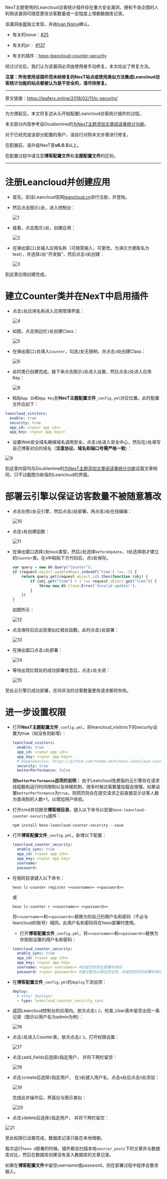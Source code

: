NexT主题使用的Leancloud访客统计插件存在重大安全漏洞，拥有不良企图的人利用该漏洞可随意更改访客数量或一定程度上增删数据库记录。

该漏洞由[我](https://github.com/LEAFERx/)独立发现，并由[Ivan.Nginx](https://github.com/ivan-nginx)确认。

- 有关的issue：[#25](https://github.com/theme-next/hexo-theme-next/issues/25)

- 有关的pr： [#137](https://github.com/theme-next/hexo-theme-next/pull/137)

- 有关的插件：[hexo-leancloud-counter-security](https://github.com/theme-next/hexo-leancloud-counter-security)

经过讨论后，我们认为该漏洞必须由使用者手动修复。本文给出了修复方法。

**注意：所有使用该插件而未经修复的NexT站点或使用类似方法集成Leancloud访客统计功能的站点都被认为是不安全的，请尽快修复。**

---

原文链接：https://leaferx.online/2018/02/11/lc-security/

---

为方便起见，本文将复述从头开始配置Leancloud访客统计插件的过程。

本文部分内容参考自Doublemine的[为NexT主题添加文章阅读量统计功能](https://notes.wanghao.work/2015-10-21-%E4%B8%BANexT%E4%B8%BB%E9%A2%98%E6%B7%BB%E5%8A%A0%E6%96%87%E7%AB%A0%E9%98%85%E8%AF%BB%E9%87%8F%E7%BB%9F%E8%AE%A1%E5%8A%9F%E8%83%BD.html#%E9%85%8D%E7%BD%AELeanCloud)。

对于已经完成该部分配置的用户，请自行对照本文步骤进行修复。

在配置前，请升级NexT至**v6.0.5**以上。

在配置过程中请注意**博客配置文件**和**主题配置文件**的区别。

---

# 注册Leancloud并创建应用
- 首先，前往Leancloud官网[leancloud.cn](leancloud.cn)进行注册，并登陆。
- 然后点击图示`1`处，进入控制台：

  ![1](https://dn-cqha0xyi.qbox.me/fc0c048a1e25dc3d10aa.jpg)

- 接着，点击图示`1`处，创建应用：

  ![2](https://dn-cqha0xyi.qbox.me/33a56b754753a5d34b01.jpg)

- 在弹出窗口`1`处输入应用名称（可随意输入，可更改，为演示方便取名为test），并选择`2`处“开发版”，然后点击`3`处创建：

  ![3](https://dn-cqha0xyi.qbox.me/649ccfc6f12015d1eefb.jpg)

到这里应用创建完成。

# 建立Counter类并在NexT中启用插件
- 点击`1`处应用名称进入应用管理界面：

  ![4](https://dn-cqha0xyi.qbox.me/d0889df29841661e0b9e.jpg)

- 如图，点击侧边栏`1`处创建Class：

  ![5](https://dn-cqha0xyi.qbox.me/b0fbc81bd6c19fa09a46.jpg)

- 在弹出窗口`1`处填入`Counter`，勾选`2`处无限制，并点击`3`处创建Class：

  ![6](https://dn-cqha0xyi.qbox.me/ae6154d6a55f02f11ebf.jpg)

- 此时类已创建完成。接下来点击图示`1`处进入设置，然后点击`2`处进入应用Key：

  ![8](https://dn-cqha0xyi.qbox.me/9501a6372918dd9a8a92.jpg)

- 粘贴`App ID`和`App Key`到**NexT主题配置文件**`_config.yml`对应位置。此时配置文件应如下：
```yml
leancloud_visitors:
  enable: true
  security: true 
  app_id: <<your app id>>
  app_key: <<your app key>>
```

- 设置Web安全域名确保域名调用安全。点击`1`处进入安全中心，然后在`2`处填写自己博客对应的域名（**注意协议、域名和端口号需严格一致**）：

 ![9](https://dn-cqha0xyi.qbox.me/0e537cc4bec2e185201d.jpg) 

到这里内容均与Doublemine的[为NexT主题添加文章阅读量统计功能](https://notes.wanghao.work/2015-10-21-%E4%B8%BANexT%E4%B8%BB%E9%A2%98%E6%B7%BB%E5%8A%A0%E6%96%87%E7%AB%A0%E9%98%85%E8%AF%BB%E9%87%8F%E7%BB%9F%E8%AE%A1%E5%8A%9F%E8%83%BD.html#%E9%85%8D%E7%BD%AELeanCloud)这篇文章相同，只不过截图为新版的Leancloud的界面。

# 部署云引擎以保证访客数量不被随意篡改
- 点击左侧`1`处云引擎，然后点击`2`处部署，再点击`3`处在线编辑：

  ![10](https://dn-cqha0xyi.qbox.me/d7056dfeeef7c5d66318.jpg)

- 点击`1`处创建函数：

  ![11](https://dn-cqha0xyi.qbox.me/2737841bbc2bdd572ae0.jpg)

- 在弹出窗口选择`1`处`Hook`类型，然后`2`处选择`beforeUpdate`，`3`处选择刚才建立的`Counter`类。在`4`中粘贴下方代码后，点`5`处保存。
  ```javascript
  var query = new AV.Query("Counter");
  if (request.object.updatedKeys.indexOf('time') !== -1) {
      return query.get(request.object.id).then(function (obj) {
          if (obj.get("time") + 1 !== request.object.get("time")) {
              throw new AV.Cloud.Error('Invalid update!');
          }
      })
  }
  ```

  如图所示：

  ![12](https://dn-cqha0xyi.qbox.me/a8e13418ed1d9405315b.jpg)
   
- 点击保存后应出现类似红框处函数。此时点击`1`处部署：

  ![13](https://dn-cqha0xyi.qbox.me/ca56bf2e5fc2a1343565.jpg)

- 在弹出窗口点击`1`处部署：

  ![14](https://dn-cqha0xyi.qbox.me/17548c13b3b23c71d845.jpg)

- 等待出现红框处的成功部署信息后，点击`1`处关闭：

  ![15](https://dn-cqha0xyi.qbox.me/d2f50de6cefea9fd0ed3.jpg)


至此云引擎已成功部署，任何非法的访客数量更改请求都将失败。

# 进一步设置权限
- 打开**NexT主题配置文件**`_config.yml`，将leancloud_visitors下的security设置为true（如没有则新增）：
  ```yml
  leancloud_visitors:
    enable: true
    app_id: <<your app id>>
    app_key: <<your app key>>
    # Dependencies: https://github.com/theme-next/hexo-leancloud-counter-security
    security: true
    betterPerformance: false
  ```

  **对`betterPerformance`选项的说明：**
  由于Leancloud免费版的云引擎存在请求线程数和运行时间限制以及休眠机制，很多时候访客数量加载会很慢。如果设置`betterPerformance`为`true`，则网页则会在提交请求之前直接显示访客人数为查询到的人数+1，以增加用户体验。

- 打开cmd并切换至**博客根目录**，键入以下命令以安装`hexo-leancloud-counter-security`插件：
  ```
  npm install hexo-leancloud-counter-security --save
  ```

- 打开**博客配置文件**`_config.yml`，新增以下配置：
  ```yml
  leancloud_counter_security:
    enable_sync: true
    app_id: <<your app id>>
    app_key: <<your app key>
    username: 
    password: 
  ```

- 在相同目录键入以下命令：
  ```
  hexo lc-counter register <<username>> <<password>>
  ```
  或
  ```
  hexo lc-counter r <<username>> <<password>>
  ```

  将`<<username>>`和`<<password>>`替换为你自己的用户名和密码（不必与leancloud的账号）相同。此用户名和密码将在hexo部署时使用。

  - 打开**博客配置文件**`_config.yml`，将`<<username>>`和`<<password>>`替换为你刚刚设置的用户名和密码：
  ```yml
  leancloud_counter_security:
    enable_sync: true
    app_id: <<your app id>>
    app_key: <<your app key>
    username: <<your username>> #如留空则将在部署时询问
    password: <<your password>> #建议留空以保证安全性，如留空则将在部署时询问
  ```

- 在**博客配置文件**`_config.yml`的`deploy`下添加项：
  ```yml
  deploy:
    # other deployer
    - type: leancloud_counter_security_sync
  ```

- 返回Leancloud控制台的应用内。依次点击`1` `2`，检查_User表中是否出现一条记录（图示以用户名为admin为例）：

  ![16](https://dn-cqha0xyi.qbox.me/99faa5a0e7160e66d506.jpg)

- 点击`1`处进入Counter表，依次点击`2` `3`，打开权限设置：

  ![17](https://dn-cqha0xyi.qbox.me/b72a9e64579f5b71749d.jpg)

- 点击`1`add_fields后选择`2`指定用户， 并将下两栏留空：

  ![18](https://dn-cqha0xyi.qbox.me/14a8cb37062693d768ad.jpg)

- 点击`1`create后选择`2`指定用户， 在`3`处键入用户名，点击`4`处后点击`5`处添加：

  ![19](https://dn-cqha0xyi.qbox.me/d91714cfd703ef42b94c.jpg)

  完成此步操作后，界面应与图示类似：

  ![20](https://dn-cqha0xyi.qbox.me/c05e7ec9218820baf412.jpg)

- 点击`1`delete后选择`2`指定用户， 并将下两栏留空：

 ![21](https://dn-cqha0xyi.qbox.me/c37b6e20726cfb1d3197.jpg)

至此权限已设置完成，数据库记录只能在本地增删。

每次运行`hexo d`部署的时候，插件都会扫描本地`source/_posts`下的文章并与数据库对比，然后在数据库创建没有录入数据库的文章记录。

如果在**博客配置文件**中留空username或password，则在部署过程中程序会要求输入。